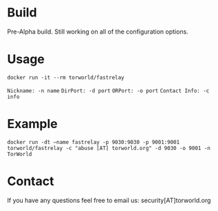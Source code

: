 # Build
Pre-Alpha build. Still working on all of the configuration options.

# Usage

`docker run -it --rm torworld/fastrelay`

`Nickname: -n name`
`DirPort: -d port`
`ORPort: -o port`
`Contact Info: -c info`

# Example
`docker run -dt —name fastrelay -p 9030:9030 -p 9001:9001 torworld/fastrelay -c "abuse [AT] torworld.org" -d 9030 -o 9001 -n TorWorld`

# Contact
If you have any questions feel free to email us: security[AT]torworld.org

